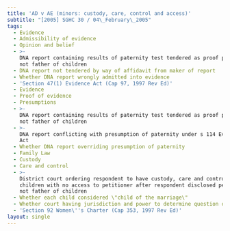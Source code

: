 ```yaml
---
title: 'AD v AE (minors: custody, care, control and access)'
subtitle: "[2005] SGHC 30 / 04\_February\_2005"
tags:
  - Evidence
  - Admissibility of evidence
  - Opinion and belief
  - >-
    DNA report containing results of paternity test tendered as proof petitioner
    not father of children
  - DNA report not tendered by way of affidavit from maker of report
  - Whether DNA report wrongly admitted into evidence
  - 'Section 47(1) Evidence Act (Cap 97, 1997 Rev Ed)'
  - Evidence
  - Proof of evidence
  - Presumptions
  - >-
    DNA report containing results of paternity test tendered as proof petitioner
    not father of children
  - >-
    DNA report conflicting with presumption of paternity under s 114 Evidence
    Act
  - Whether DNA report overriding presumption of paternity
  - Family Law
  - Custody
  - Care and control
  - >-
    District court ordering respondent to have custody, care and control of
    children with no access to petitioner after respondent disclosed petitioner
    not father of children
  - Whether each child considered \"child of the marriage\"
  - Whether court having jurisdiction and power to determine question of custody
  - 'Section 92 Women\''s Charter (Cap 353, 1997 Rev Ed)'
layout: single
---
```


